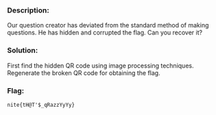 ### Description: 
Our question creator has deviated from the standard method of making questions. He has hidden and corrupted the flag. Can you recover it?

### Solution: 
First find the hidden QR code using image processing techniques. Regenerate the broken QR code for obtaining the flag.

### Flag: 
```nite{tH@T'$_qRazzYyYy}```
